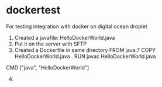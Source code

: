 # dockertest
For testing integration with docker on digital ocean droplet
1. Created a javafile: HelloDockerWorld.java
2. Put it on the server with SFTP
3. Created a Dockerfile in same directory
FROM java:7
COPY HelloDockerWorld.java .
RUN javac HelloDockerWorld.java

CMD ["java", "HelloDockerWorld"]

4. 
